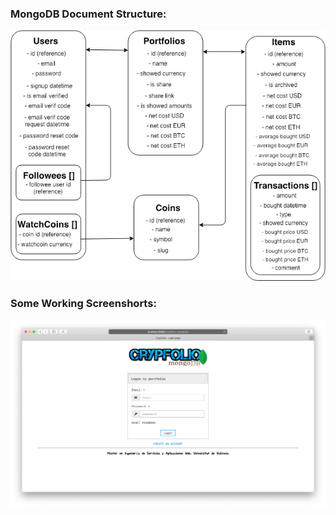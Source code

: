 ### MongoDB Document Structure:

![Logical Data Model](data-model/mongodb-document-structures.png)

### Some Working Screenshorts:

![Login Page](../images/login-page-mongodb.png)